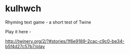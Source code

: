 kulhwch
=======

Rhyming text game - a short test of Twine

Play it here - 

http://twinery.org/2/?#stories/1f6e9189-2cac-c9c0-be34-b5f4d27c57b7/play

